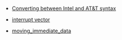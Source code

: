 - [Converting between Intel and AT&T syntax](https://github.com/aw-junaid/Hacking-Tools/blob/master/Reverse%20Engineering/Malware%20Data/Malware/Converting%20between%20Intel%20and%20AT%26T%20syntax.md)

- [interrupt vector](https://github.com/aw-junaid/Hacking-Tools/blob/master/Reverse%20Engineering/Malware%20Data/Malware/interrupt%20vector.md)

- [moving_immediate_data](https://github.com/aw-junaid/Hacking-Tools/blob/master/Reverse%20Engineering/Malware%20Data/Malware/%3Bmoving_immediate_data.md)
